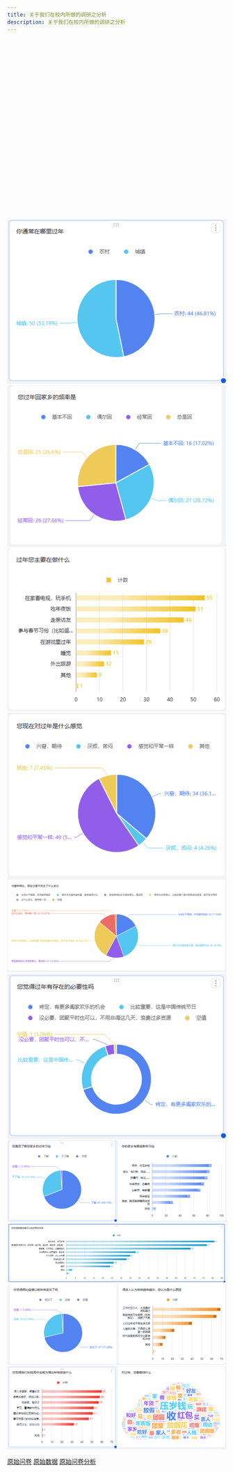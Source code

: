 ```yaml
---
title: 关于我们在校内所做的调研之分析
description: 关于我们在校内所做的调研之分析
---
```

<script src="https://cdn.staticfile.org/echarts/5.5.0/echarts.min.js"></script>
<div id="02" style="width: 100%;height: 400px"></div>

![alt text](d85039ef5062bda882fd94af5344025e.png)
![alt text](684ae7e16cf7cc30e2bf7beb4d95d50c.png)
![alt text](6c194a37d9c77d3c9f67ee4860cd9a01.png)
![alt text](d000c4f4348c8cd57eaf7442bf5821af.png)
![alt text](2f51cfe1ea0048e3f5924dfa40f1424c.png)
![alt text](a751353aa3beb392e630377ec6beb0f9.png)
![alt text](9ff5953f48bac363fe863bbedc4103b0.png)
![alt text](947ef53e904da37db91db05bfd60fe66.png)
![alt text](89f2baa6ff189ce01a42c21b0e227d10.png)
![alt text](f35ecef1cc09142b3532360e760d368d.png)

[原始问卷](https://acmeteam.feishu.cn/share/base/form/shrcn3p3spUWi24O50thmQB1whf)
[原始数据](https://acmeteam.feishu.cn/base/PvkvbtzStap5xusr23HcZOejnBc?from=from_copylink)
[原始问卷分析](https://acmeteam.feishu.cn/share/base/dashboard/shrcnCCYQXqKh15rt9I3gEil4Kf)


<script type="text/javascript">
  var chart02 = echarts.init(document.getElementById('02'));
  var option = {
  legend: {
    orient: "vertical",
    left: "left",
    data: ["Apple", "Grapes", "Pineapples", "Oranges", "Bananas"]
  },
  series: [{
    type: "pie",
    data: [{
      value: 94,
      name: "回收量"
    }, {
      value: 6,
      name: "未回收/无效"
    }]
  }]
}
  chart02.setOption(option);
</script>